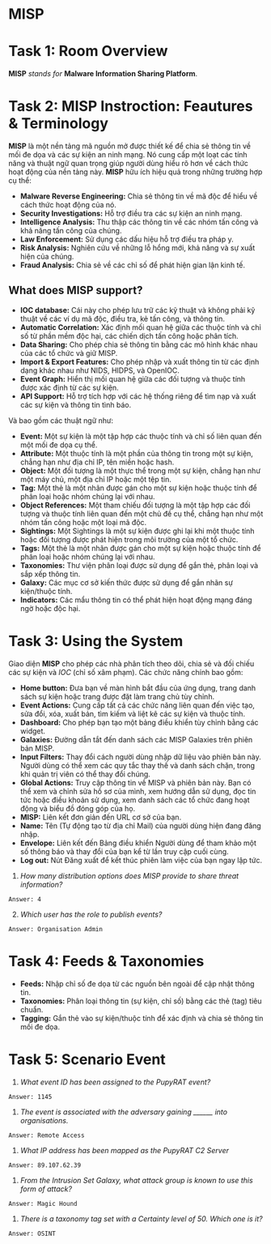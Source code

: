 # MISP
# Task 1: Room Overview
**MISP** *stands for* **Malware Information Sharing Platform**.
# Task 2: MISP Instroction: Feautures & Terminology
**MISP** là một nền tảng mã nguồn mở được thiết kế để chia sẻ thông tin về mối đe dọa và các sự kiện an ninh mạng. Nó cung cấp một loạt các tính năng và thuật ngữ quan trọng giúp người dùng hiểu rõ hơn về cách thức hoạt động của nền tảng này.
**MISP** hữu ích hiệu quả trong những trường hợp cụ thể:
- **Malware Reverse Engineering:** Chia sẻ thông tin về mã độc để hiểu về cách thức hoạt động của nó.
- **Security Investigations:** Hỗ trợ điều tra các sự kiện an ninh mạng.
- **Intelligence Analysis:** Thu thập các thông tin về các nhóm tấn công và khả năng tấn công của chúng.
- **Law Enforcement:** Sử dụng các dấu hiệu hỗ trợ điều tra pháp y.
- **Risk Analysis:** Nghiên cứu về những lỗ hổng mới, khả năng và sự xuất hiện của chúng.
- **Fraud Analysis:** Chia sẻ về các chỉ số để phát hiện gian lận kinh tế.

## What does MISP support? 
- **IOC database:** Cái này cho phép lưu trữ các kỹ thuật và không phải kỹ thuật về các ví dụ mã độc, điều tra, kẻ tấn công, và thông tin.
- **Automatic Correlation:** Xác định mối quan hệ giữa các thuộc tính và chỉ số từ phần mềm độc hại, các chiến dịch tấn công hoặc phân tích.
- **Data Sharing:** Cho phép chia sẻ thông tin bằng các mô hình khác nhau của các tổ chức và giữ MISP.
- **Import & Export Features:** Cho phép nhập và xuất thông tin từ các định dạng khác nhau như NIDS, HIDPS, và OpenIOC.
- **Event Graph:** Hiển thị mối quan hệ giữa các đối tượng và thuộc tính được xác định từ các sự kiện.
- **API Support:** Hỗ trợ tích hợp với các hệ thống riêng để tìm nạp và xuất các sự kiện và thông tin tình báo.

Và bao gồm các thuật ngữ như:
- **Event:** Một sự kiện là một tập hợp các thuộc tính và chỉ số liên quan đến một mối đe dọa cụ thể.
- **Attribute:** Một thuộc tính là một phần của thông tin trong một sự kiện, chẳng hạn như địa chỉ IP, tên miền hoặc hash.
- **Object:** Một đối tượng là một thực thể trong một sự kiện, chẳng hạn như một máy chủ, một địa chỉ IP hoặc một tệp tin.
- **Tag:** Một thẻ là một nhãn được gán cho một sự kiện hoặc thuộc tính để phân loại hoặc nhóm chúng lại với nhau.
- **Object References:** Một tham chiếu đối tượng là một tập hợp các đối tượng và thuộc tính liên quan đến một chủ đề cụ thể, chẳng hạn như một nhóm tấn công hoặc một loại mã độc.
- **Sightings:** Một Sightings là một sự kiện được ghi lại khi một thuộc tính hoặc đối tượng được phát hiện trong môi trường của một tổ chức.
- **Tags:** Một thẻ là một nhãn được gán cho một sự kiện hoặc thuộc tính để phân loại hoặc nhóm chúng lại với nhau.
- **Taxonomies:** Thư viện phân loại được sử dụng để gắn thẻ, phân loại và sắp xếp thông tin.
- **Galaxy:** Các mục cơ sở kiến thức được sử dụng để gắn nhãn sự kiện/thuộc tính.
- **Indicators:** Các mẩu thông tin có thể phát hiện hoạt động mạng đáng ngờ hoặc độc hại.

# Task 3: Using the System
Giao diện **MISP** cho phép các nhà phân tích theo dõi, chia sẻ và đối chiếu các sự kiện và *IOC* (chỉ số xâm phạm). Các chức năng chính bao gồm:

- **Home button:** Đưa bạn về màn hình bắt đầu của ứng dụng, trang danh sách sự kiện hoặc trang được đặt làm trang chủ tùy chỉnh.
- **Event Actions:** Cung cấp tất cả các chức năng liên quan đến việc tạo, sửa đổi, xóa, xuất bản, tìm kiếm và liệt kê các sự kiện và thuộc tính.
- **Dashboard:** Cho phép bạn tạo một bảng điều khiển tùy chỉnh bằng các widget.
- **Galaxies:** Đường dẫn tắt đến danh sách các MISP Galaxies trên phiên bản MISP.
- **Input Filters:** Thay đổi cách người dùng nhập dữ liệu vào phiên bản này. Người dùng có thể xem các quy tắc thay thế và danh sách chặn, trong khi quản trị viên có thể thay đổi chúng.
- **Global Actions:** Truy cập thông tin về MISP và phiên bản này. Bạn có thể xem và chỉnh sửa hồ sơ của mình, xem hướng dẫn sử dụng, đọc tin tức hoặc điều khoản sử dụng, xem danh sách các tổ chức đang hoạt động và biểu đồ đóng góp của họ.
- **MISP:** Liên kết đơn giản đến URL cơ sở của bạn.
- **Name:** Tên (Tự động tạo từ địa chỉ Mail) của người dùng hiện đang đăng nhập.
- **Envelope:** Liên kết đến Bảng điều khiển Người dùng để tham khảo một số thông báo và thay đổi của bạn kể từ lần truy cập cuối cùng.
- **Log out:** Nút Đăng xuất để kết thúc phiên làm việc của bạn ngay lập tức.
1. *How many distribution options does MISP provide to share threat information?*
```
Answer: 4
```
2. *Which user has the role to publish events?*
```
Answer: Organisation Admin
```
# Task 4: Feeds & Taxonomies
- **Feeds:** Nhập chỉ số đe dọa từ các nguồn bên ngoài để cập nhật thông tin.
- **Taxonomies:** Phân loại thông tin (sự kiện, chỉ số) bằng các thẻ (tag) tiêu chuẩn.
- **Tagging:** Gắn thẻ vào sự kiện/thuộc tính để xác định và chia sẻ thông tin mối đe dọa.
# Task 5: Scenario Event
1. *What event ID has been assigned to the PupyRAT event?*
```
Answer: 1145
```
   1. *The event is associated with the adversary gaining ______ into organisations.*
```
Answer: Remote Access
```
1. *What IP address has been mapped as the PupyRAT C2 Server*
```
Answer: 89.107.62.39
```
1. *From the Intrusion Set Galaxy, what attack group is known to use this form of attack?*
```
Answer: Magic Hound
```
1. *There is a taxonomy tag set with a Certainty level of 50. Which one is it?*
```
Answer: OSINT
```
